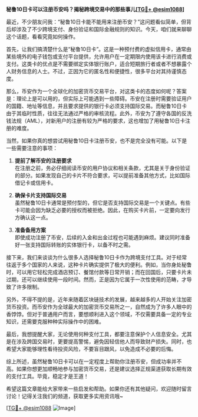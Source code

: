 **秘鲁10日卡可以注册币安吗？揭秘跨境交易中的那些事儿[[TG💪+ @esim1088](https://t.me/s/esim1088)]**

最近，不少朋友问我：“秘鲁10日卡能不能用来注册币安？”这问题看似简单，但背后却涉及了不少跨境支付、身份验证和国际金融规则的知识。今天，咱们就来聊聊这个话题，看看究竟如何操作。

首先，让我们搞清楚什么是“秘鲁10日卡”。这是一种预付费的虚拟信用卡，通常由某些境外的电子钱包或支付平台提供，允许用户在一定期限内使用该卡进行消费或支付。这类卡的优点是不需要绑定实体银行账户，适合短期旅行者或者不想暴露个人财务信息的人士。不过，正因为它的匿名性和便捷性，很多平台对其持谨慎态度。

那么，币安作为一个全球化的加密货币交易平台，对这类卡的态度如何呢？答案是：理论上是可以用的，但实际上可能遇到一些障碍。币安在注册时需要验证用户的国籍、地址等信息，并且要求提供的银行卡必须支持国际交易。而秘鲁10日卡由于其临时性质，往往无法通过严格的审核流程。此外，币安为了遵守各国的反洗钱法规（AML），对新用户的注册有较为严格的要求，这也增加了用秘鲁10日卡注册的难度。

当然，如果你真的想尝试用秘鲁10日卡注册币安，也不是完全没有可能。以下是一些需要注意的事项：

1. **提前了解币安的注册要求**  
   在注册之前，务必仔细阅读币安的用户协议和相关条款，尤其是关于身份验证的部分。如果发现自己的卡片不符合要求，可以提前准备其他方式，比如国际借记卡或信用卡。

2. **确保卡片支持国际交易**  
   虽然秘鲁10日卡通常是预付型的，但它是否支持国际交易是一个关键点。有些卡可能会因为缺乏必要的授权而被拒绝。因此，在购买卡片前，一定要向发行方确认这一点。

3. **准备备用方案**  
   即使成功注册了币安，后续的入金和出金过程也可能遇到麻烦。建议同时准备好一张支持国际转账的实体银行卡，以备不时之需。

接下来，我们来谈谈为什么很多人选择秘鲁10日卡作为跨境支付工具。对于经常往返于多个国家的人来说，这种卡片确实提供了极大的便利。例如，当你身处秘鲁时，可以用它轻松完成酒店预订、餐馆付款等日常开销；而在回国后，只要卡片未过期，还可以继续使用一段时间。然而，正是因为它属于一次性使用的范畴，才导致了许多限制。

另外，不得不提的是，近年来随着区块链技术的发展，越来越多的人开始关注加密货币投资。而币安作为全球最大的加密货币交易所之一，自然成为了许多人眼中的香饽饽。但对于普通用户而言，要想顺利进入这个领域，不仅需要具备一定的专业知识，还需要克服种种实际操作中的困难。

最后，我想提醒大家，无论使用何种支付工具，都要注意保护个人信息安全。尤其是在涉及跨国交易时，更要提高警惕，避免因轻信他人而导致财产损失。同时，也希望大家能够理性看待投资风险，不要盲目跟风，以免造成不必要的后悔。

综上所述，虽然秘鲁10日卡可以在一定程度上帮助你注册币安，但成功率并不高。如果你想更加顺畅地参与加密货币交易，还是建议选择正规渠道获取长期有效的支付工具。毕竟，稳定才是王道！

希望这篇文章能给大家带来一些启发和帮助。如果你还有其他疑问，欢迎随时留言讨论！记得关注我们的频道，获取更多实用资讯哦~

[[TG💪+ @esim1088](https://t.me/s/esim1088) ![Image](https://i.postimg.cc/4NQfJmqS/Snipaste-2025-05-13-00-14-12.png)]